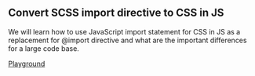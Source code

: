## Convert SCSS import directive to CSS in JS

We will learn how to use JavaScript import statement for CSS in JS as a replacement for @import directive and what are the important differences for a large code base.

[Playground](https://codesandbox.io/s/github/cssinjs/egghead/tree/master/from-sass-to-cssinjs/import)
